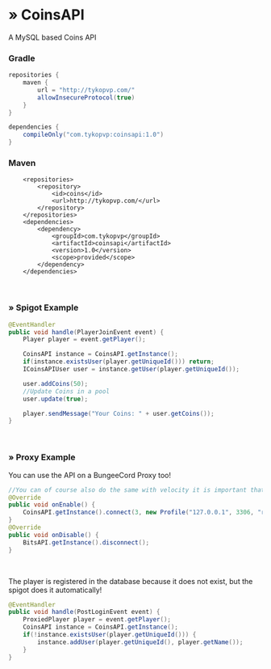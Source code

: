 # » CoinsAPI
A MySQL based Coins API
### Gradle
````gradle
repositories {
    maven {
        url = "http://tykopvp.com/"
        allowInsecureProtocol(true)
    }
}

dependencies {
    compileOnly("com.tykopvp:coinsapi:1.0")
}
````

### Maven
````Maven
    <repositories>
        <repository>
            <id>coins</id>
            <url>http://tykopvp.com/</url>
        </repository>
    </repositories>
    <dependencies>
        <dependency>
            <groupId>com.tykopvp</groupId>
            <artifactId>coinsapi</artifactId>
            <version>1.0</version>
            <scope>provided</scope>
        </dependency>
    </dependencies>
````

&nbsp;
&nbsp;
### » Spigot Example
````java
@EventHandler
public void handle(PlayerJoinEvent event) {
    Player player = event.getPlayer();

    CoinsAPI instance = CoinsAPI.getInstance();
    if(instance.existsUser(player.getUniqueId())) return;
    ICoinsAPIUser user = instance.getUser(player.getUniqueId());

    user.addCoins(50);
    //Update Coins in a pool
    user.update(true);

    player.sendMessage("Your Coins: " + user.getCoins());
}
````
&nbsp;
&nbsp;


### » Proxy Example
You can use the API on a BungeeCord Proxy too!

````java
//You can of course also do the same with velocity it is important that you always connect the BitsAPI to the database!
@Override
public void onEnable() {
    CoinsAPI.getInstance().connect(3, new Profile("127.0.0.1", 3306, "root", "coins", null));
}
@Override
public void onDisable() {
    BitsAPI.getInstance().disconnect();
}
````
&nbsp;
&nbsp;

The player is registered in the database because it does not exist, but the spigot does it automatically!
````java
@EventHandler
public void handle(PostLoginEvent event) {
    ProxiedPlayer player = event.getPlayer();
    CoinsAPI instance = CoinsAPI.getInstance();
    if(!instance.existsUser(player.getUniqueId())) {
        instance.addUser(player.getUniqueId(), player.getName());
    }
}
````
